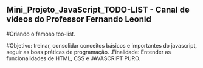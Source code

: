 ## Mini_Projeto_JavaScript_TODO-LIST - Canal de vídeos do Professor Fernando Leonid 

#Criando o famoso too-list.

#Objetivo: treinar, consolidar conceitos básicos e importantes do javascript, seguir as boas práticas de programação.
.Finalidade: Entender as funcionalidades de HTML, CSS e JAVASCRIPT PURO.

